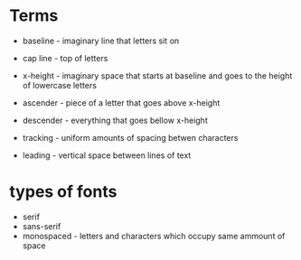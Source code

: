 # Terms

- baseline - imaginary line that letters sit on
- cap line - top of letters

- x-height - imaginary space that starts at baseline and goes to the height of lowercase letters

- ascender - piece of a letter that goes above x-height
- descender - everything that goes bellow x-height
- tracking - uniform amounts of spacing betwen characters
- leading - vertical space between lines of text

# types of fonts

- serif
- sans-serif
- monospaced - letters and characters which occupy same ammount of space
